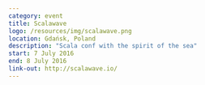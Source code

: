 ```yaml
---
category: event
title: Scalawave
logo: /resources/img/scalawave.png
location: Gdańsk, Poland
description: "Scala conf with the spirit of the sea"
start: 7 July 2016
end: 8 July 2016
link-out: http://scalawave.io/
---
```

